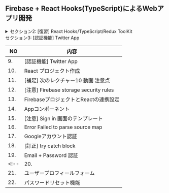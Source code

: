 ## Firebase + React Hooks(TypeScript)によるWebアプリ開発

<details>
<summary> セクション2: [復習] React Hooks/TypeScript/Redux ToolKit </summary>

| NO | 内容 |
| ---- | ---- |
| 5. | useState + useEffect (TypeScript) |
| 6. | useEffect cleanup関数 (TypeScript) |
| 7. | [注意]最新VersionのReduxToolKitのカウンターデモ |
| 8. | Redux ToolKit |

</details>
<summary> セクション3: [認証機能] Twitter App  </summary>

| NO | 内容 |
| ---- | ---- |
| 9. | [認証機能] Twitter App |
| 10. | React プロジェクト作成 |
| 11. |  [補足] 次のレクチャー10 動画 注意点 |
| 12. | [注意] Firebase storage security rules |
| 13. |  FirebaseプロジェクトとReactの連携設定 |
| 14. |  Appコンポーネント |
| 15. |  [注意] Sign in 画面のテンプレート |
| 16. |  Error Failed to parse source map |
| 17. | Googleアカウント認証 |
| 18. |  [訂正] try catch block |
| 19. | Email + Password 認証 |
<!-- | 20. | ユーザープロフィール機能 |
| 21. | ユーザープロフィールフォーム|
| 22. | パスワードリセット機能| -->

</details>

